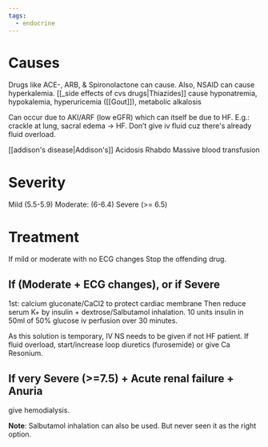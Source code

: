 ```yaml
---
tags:
  - endocrine
---
```

# Causes
Drugs like ACE-, ARB, & Spironolactone can cause. Also, NSAID can cause hyperkalemia.
	[[_side effects of cvs drugs|Thiazides]] cause hyponatremia, hypokalemia, hyperuricemia ([[Gout]]), metabolic alkalosis

Can occur due to AKI/ARF (low eGFR) which can itself be due to HF.
	E.g.: crackle at lung, sacral edema -> HF.
		Don’t give iv fluid cuz there's already fluid overload.

[[addison's disease|Addison's]]
Acidosis
Rhabdo
Massive blood transfusion

# Severity
Mild (5.5-5.9)
Moderate: (6-6.4)
Severe (>= 6.5)

# Treatment
If mild or moderate with no ECG changes
Stop the offending drug.

## If (Moderate + ECG changes), or if Severe
1st: calcium gluconate/CaCl2 to protect cardiac membrane
Then reduce serum K+ by insulin + dextrose/Salbutamol inhalation.
	10 units insulin in 50ml of 50% glucose iv perfusion over 30 minutes.

As this solution is temporary, IV NS needs to be given if not HF patient.
If fluid overload, start/increase loop diuretics (furosemide) or give Ca Resonium.

## If very Severe (>=7.5) + Acute renal failure + Anuria
give hemodialysis.

**Note**: Salbutamol inhalation can also be used. But never seen it as the right option.